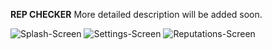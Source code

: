 **REP CHECKER**
More detailed description will be added soon. 

![Splash-Screen](https://i.ibb.co/1Rmt0mr/splash-screen-prototype.png)
![Settings-Screen](https://i.ibb.co/DQsPTPv/settings-screen-prototype.png)
![Reputations-Screen](https://i.ibb.co/QF2mc0W/reputations-screen-prototype.png)
